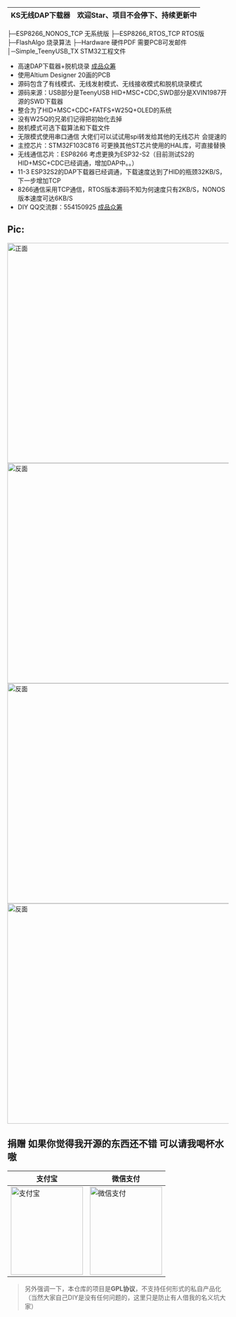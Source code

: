 
| KS无线DAP下载器 | 欢迎Star、项目不会停下、持续更新中 |
| ----------------- | -------- |

├─ESP8266_NONOS_TCP  无系统版
├─ESP8266_RTOS_TCP  RTOS版
├─FlashAlgo         烧录算法
├─Hardware          硬件PDF  需要PCB可发邮件
│─Simple_TeenyUSB_TX    STM32工程文件

* 高速DAP下载器+脱机烧录 [成品众筹](https://item.taobao.com/item.htm?spm=a1z09.8149145.0.0.a8aa5af8fyXiHK&id=610773587113&_u=7kjj862d27d)
* 使用Altium Designer 20画的PCB
* 源码包含了有线模式、无线发射模式、无线接收模式和脱机烧录模式
* 源码来源：USB部分是TeenyUSB HID+MSC+CDC,SWD部分是XVIN1987开源的SWD下载器
* 整合为了HID+MSC+CDC+FATFS+W25Q+OLED的系统
* 没有W25Q的兄弟们记得把初始化去掉
* 脱机模式可选下载算法和下载文件
* 无限模式使用串口通信  大佬们可以试试用spi转发给其他的无线芯片  会提速的
* 主控芯片：STM32F103C8T6 可更换其他ST芯片使用的HAL库，可直接替换
* 无线通信芯片：ESP8266  考虑更换为ESP32-S2（目前测试S2的HID+MSC+CDC已经调通，增加DAP中。。）
* 11-3 ESP32S2的DAP下载器已经调通，下载速度达到了HID的瓶颈32KB/S，下一步增加TCP
* 8266通信采用TCP通信，RTOS版本源码不知为何速度只有2KB/S，NONOS版本速度可达6KB/S
* DIY QQ交流群：554150925
[成品众筹](https://item.taobao.com/item.htm?id=630871236329)

## Pic:
<img src="https://whycan.com/files/members/4115/1.png" height="500px" width="800px" title="正面" style="display:inherit;"/> 
<img src="https://whycan.com/files/members/4115/2.png" height="500px" width="800px" title="反面" style="display:inherit;"/> 
<img src="https://whycan.com/files/members/4115/3.png" height="500px" width="800px" title="反面" style="display:inherit;"/> 
<img src="https://whycan.com/files/members/4115/4.png" height="500px" width="800px" title="反面" style="display:inherit;"/> 

## 捐赠 如果你觉得我开源的东西还不错  可以请我喝杯水嗷
| 支付宝 | 微信支付 |
| ------ | --------- |
| <img src="https://whycan.com/files/members/4115/alipay.png" height="200px" width="164px" title="支付宝" style="display:inherit;"/> | <img src="https://whycan.com/files/members/4115/wechat.png" height="200px" width="164px" title="微信支付" style="display:inherit;"/> |


> 另外强调一下，本仓库的项目是**GPL协议**，不支持任何形式的私自产品化（当然大家自己DIY是没有任何问题的，这里只是防止有人借我的名义坑大家）
